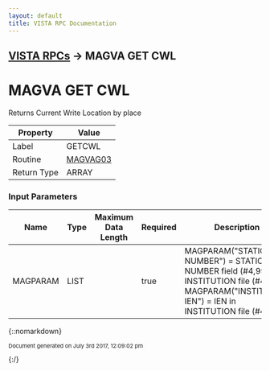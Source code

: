 ```yaml
---
layout: default
title: VISTA RPC Documentation
---
```


## [VISTA RPCs](TableOfContents) &#8594; MAGVA GET CWL
# MAGVA GET CWL

Returns Current Write Location by place

Property | Value
--- | ---
Label | GETCWL
Routine | [MAGVAG03](http://code.osehra.org/dox/Routine_MAGVAG03_source.html)
Return Type | ARRAY


### Input Parameters

Name | Type | Maximum Data Length | Required | Description
--- | --- | --- | --- | ---
MAGPARAM | LIST |  | true | MAGPARAM(&quot;STATION NUMBER&quot;) &#x3D; STATION NUMBER field (#4,99) in INSTITUTION file (#4) or MAGPARAM(&quot;INSTITUTION IEN&quot;) &#x3D; IEN in INSTITUTION file (#4)



{::nomarkdown} <br/><p style="font-size: 11px">Document generated on July 3rd 2017, 12:09:02 pm</p>{:/}
